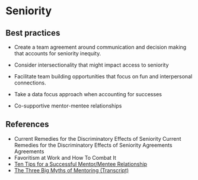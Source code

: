# Seniority

## Best practices

- Create a team agreement around communication and decision making that accounts for seniority inequity.

- Consider intersectionality that might impact access to seniority

- Facilitate team building opportunities that focus on fun and interpersonal connections.

- Take a data focus approach when accounting for successes

- Co-supportive mentor-mentee relationships

## References

- Current Remedies for the Discriminatory Effects of Seniority Current Remedies for the Discriminatory Effects of Seniority Agreements Agreements
- Favoritism at Work and How To Combat It
- [Ten Tips for a Successful Mentor/Mentee Relationship](https://dcp.psc.gov/osg/hso/documents/Ten_Tips_for_a_Successful_Mentor_Mentee_Relationship.pdf)
- [The Three Big Myths of Mentoring (Transcript)](https://www.ted.com/podcasts/worklife/the-three-big-myths-of-mentoring-transcript)
